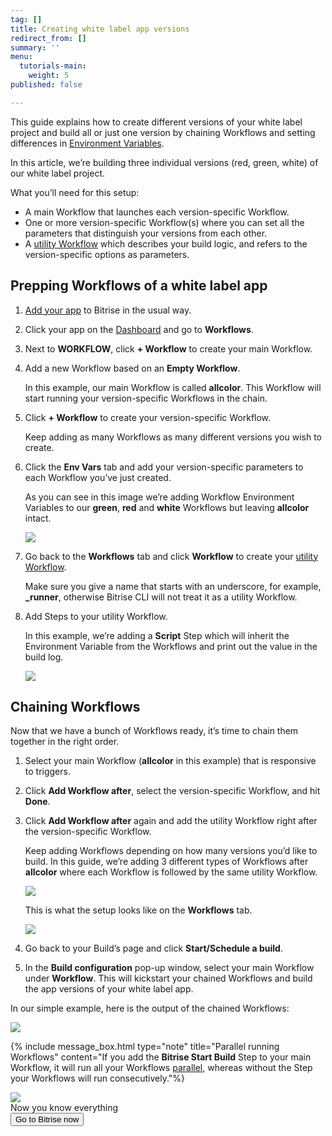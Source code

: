 ```yaml
---
tag: []
title: Creating white label app versions
redirect_from: []
summary: ''
menu:
  tutorials-main:
    weight: 5
published: false

---
```

This guide explains how to create different versions of your white label project and build all or just one version by chaining Workflows and setting differences in [Environment Variables](/builds/env-vars-secret-env-vars/).

In this article, we’re building three individual versions (red, green, white) of our white label project.

What you’ll need for this setup:

* A main Workflow that launches each version-specific Workflow.
* One or more version-specific Workflow(s) where you can set all the parameters that distinguish your versions from each other.
* A [utility Workflow](/bitrise-cli/workflows/#utility-workflows) which describes your build logic, and refers to the version-specific options as parameters.

## Prepping Workflows of a white label app

1. [Add your app](getting-started/adding-a-new-app/) to Bitrise in the usual way.
2. Click your app on the [Dashboard](https://app.bitrise.io/dashboard/builds) and go to **Workflows**.
3. Next to **WORKFLOW**, click **+ Workflow** to create your main Workflow.
4. Add a new Workflow based on an **Empty Workflow**.

   In this example, our main Workflow is called **allcolor**. This Workflow will start running your version-specific Workflows in the chain.
5. Click **+ Workflow** to create your version-specific Workflow.

   Keep adding as many Workflows as many different versions you wish to create.
6. Click the **Env Vars** tab and add your version-specific parameters to each Workflow you’ve just created.

   As you can see in this image we’re adding Workflow Environment Variables to our **green**, **red** and **white** Workflows but leaving **allcolor** intact.

   ![](/img/workflow-spec-env.jpeg)
7. Go back to the **Workflows** tab and click **Workflow** to create your [utility Workflow](/bitrise-cli/workflows/#utility-workflows).

   Make sure you give a name that starts with an underscore, for example, **_runner**, otherwise Bitrise CLI will not treat it as a utility Workflow.
8. Add Steps to your utility Workflow.

   In this example, we’re adding a **Script** Step which will inherit the Environment Variable from the Workflows and print out the value in the build log.

   ![](/img/white-label-script.jpg)

## Chaining Workflows

Now that we have a bunch of Workflows ready, it’s time to chain them together in the right order.

1. Select your main Workflow (**allcolor** in this example) that is responsive to triggers.
2. Click **Add Workflow after**, select the version-specific Workflow, and hit **Done**.
3. Click **Add Workflow after** again and add the utility Workflow right after the version-specific Workflow.

   Keep adding Workflows depending on how many versions you’d like to build. In this guide, we’re adding 3 different types of Workflows after **allcolor** where each Workflow is followed by the same utility Workflow.

   ![](/img/add-workflow-aftercolor.png)

   This is what the setup looks like on the **Workflows** tab.

   ![](/img/whitelabel-chained-workflows.jpg)
4. Go back to your Build’s page and click **Start/Schedule a build**.
5. In the **Build configuration** pop-up window, select your main Workflow under **Workflow**. This will kickstart your chained Workflows and build the app versions of your white label app.

In our simple example, here is the output of the chained Workflows:

![](/img/white-label-app-logoverview.jpg)

{% include message_box.html type="note" title="Parallel running Workflows" content="If you add the **Bitrise Start Build** Step to your main Workflow, it will run all your Workflows [parallel](/builds/triggering-builds/trigger-multiple-workflows/), whereas without the Step your Workflows will run consecutively."%}

<div class="banner">
<img src="/assets/images/banner-bg-888x170.png" style="border: none;">
<div class="deploy-text">Now you know everything</div>
<a target="_blank" href="https://app.bitrise.io/users/sign_up?utm_source=devcenter&utm_medium=bottom_cta"><button class="button">Go to Bitrise now</button></a>
</div>